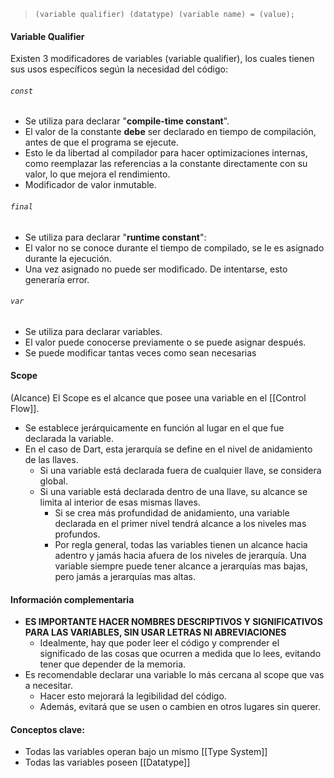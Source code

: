 >`(variable qualifier) (datatype) (variable name) = (value);`

#### Variable Qualifier
Existen 3 modificadores de variables (variable qualifier), los cuales tienen sus usos específicos según la necesidad del código:
###### ``const``
* Se utiliza para declarar "**compile-time constant**".
* El valor de la constante **debe** ser declarado en tiempo de compilación, antes de que el programa se ejecute.	
* Esto le da libertad al compilador para hacer optimizaciones internas, como reemplazar las referencias a la constante directamente con su valor, lo que mejora el rendimiento.
* Modificador de valor inmutable.
###### ``final``
 * Se utiliza para declarar "**runtime constant**":
*  El valor no se conoce durante el tiempo de compilado, se le es asignado durante la ejecución.
* Una vez asignado no puede ser modificado. De intentarse, esto generaría error.
###### ``var`` 
* Se utiliza para declarar variables.
* El valor puede conocerse previamente o se puede asignar después.
* Se puede modificar tantas veces como sean necesarias

#### Scope
(Alcance)
El Scope es el alcance que posee una variable en el [[Control Flow]].
- Se establece jerárquicamente en función al lugar en el que fue declarada la variable.
- En el caso de Dart, esta jerarquía se define en el nivel de anidamiento de las llaves.
	- Si una variable está declarada fuera de cualquier llave, se considera global.
	- Si una variable está declarada dentro de una llave, su alcance se limita al interior de esas mismas llaves.
		- Si se crea más profundidad de anidamiento, una variable declarada en el primer nivel tendrá alcance a los niveles mas profundos.
		- Por regla general, todas las variables tienen un alcance hacia adentro y jamás hacia afuera de los niveles de jerarquía. Una variable siempre puede tener alcance a jerarquías mas bajas, pero jamás a jerarquías mas altas.
#### Información complementaria

- **ES IMPORTANTE HACER NOMBRES DESCRIPTIVOS Y SIGNIFICATIVOS PARA LAS VARIABLES, SIN USAR LETRAS NI ABREVIACIONES**
	- Idealmente, hay que poder leer el código y comprender el significado de las cosas que ocurren a medida que lo lees, evitando tener que depender de la memoria. 
- Es recomendable declarar una variable lo más cercana al scope que vas a necesitar.
	- Hacer esto mejorará la legibilidad del código. 
	- Además, evitará que se usen o cambien en otros lugares sin querer. 

#### Conceptos clave:
 * Todas las variables operan bajo un mismo [[Type System]] 
 * Todas las variables poseen [[Datatype]]